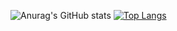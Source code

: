 ![Anurag's GitHub stats](https://github-readme-stats.vercel.app/api?username=Mystuddent&count_private=true)
[![Top Langs](https://github-readme-stats.vercel.app/api/top-langs/?username=Mystuddent)](https://github.com/anuraghazra/github-readme-stats)
